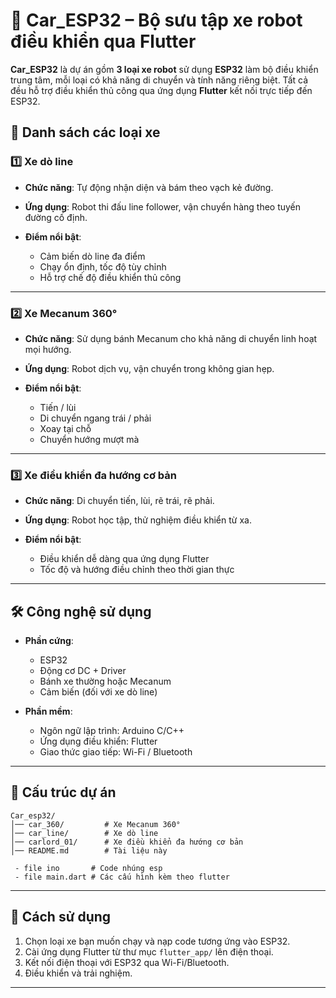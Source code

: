 
# 🚗 Car\_ESP32 – Bộ sưu tập xe robot điều khiển qua Flutter

**Car\_ESP32** là dự án gồm **3 loại xe robot** sử dụng **ESP32** làm bộ điều khiển trung tâm, mỗi loại có khả năng di chuyển và tính năng riêng biệt. Tất cả đều hỗ trợ điều khiển thủ công qua ứng dụng **Flutter** kết nối trực tiếp đến ESP32.


## 📌 Danh sách các loại xe

### 1️⃣ Xe dò line

* **Chức năng**: Tự động nhận diện và bám theo vạch kẻ đường.
* **Ứng dụng**: Robot thi đấu line follower, vận chuyển hàng theo tuyến đường cố định.
* **Điểm nổi bật**:

  * Cảm biến dò line đa điểm
  * Chạy ổn định, tốc độ tùy chỉnh
  * Hỗ trợ chế độ điều khiển thủ công

---

### 2️⃣ Xe Mecanum 360°

* **Chức năng**: Sử dụng bánh Mecanum cho khả năng di chuyển linh hoạt mọi hướng.
* **Ứng dụng**: Robot dịch vụ, vận chuyển trong không gian hẹp.
* **Điểm nổi bật**:

  * Tiến / lùi
  * Di chuyển ngang trái / phải
  * Xoay tại chỗ
  * Chuyển hướng mượt mà

---

### 3️⃣ Xe điều khiển đa hướng cơ bản

* **Chức năng**: Di chuyển tiến, lùi, rẽ trái, rẽ phải.
* **Ứng dụng**: Robot học tập, thử nghiệm điều khiển từ xa.
* **Điểm nổi bật**:

  * Điều khiển dễ dàng qua ứng dụng Flutter
  * Tốc độ và hướng điều chỉnh theo thời gian thực

---

## 🛠️ Công nghệ sử dụng

* **Phần cứng**:

  * ESP32
  * Động cơ DC + Driver
  * Bánh xe thường hoặc Mecanum
  * Cảm biến (đối với xe dò line)
* **Phần mềm**:

  * Ngôn ngữ lập trình: Arduino C/C++
  * Ứng dụng điều khiển: Flutter
  * Giao thức giao tiếp: Wi-Fi / Bluetooth

---

## 📂 Cấu trúc dự án

```
Car_esp32/
│── car_360/         # Xe Mecanum 360°
│── car_line/        # Xe dò line
│── carlord_01/      # Xe điều khiển đa hướng cơ bản
│── README.md        # Tài liệu này

 - file ino       # Code nhúng esp
 - file main.dart # Các cấu hình kèm theo flutter
```

---

## 🚀 Cách sử dụng

1. Chọn loại xe bạn muốn chạy và nạp code tương ứng vào ESP32.
2. Cài ứng dụng Flutter từ thư mục `flutter_app/` lên điện thoại.
3. Kết nối điện thoại với ESP32 qua Wi-Fi/Bluetooth.
4. Điều khiển và trải nghiệm.

---
